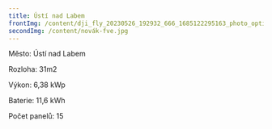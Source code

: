 ```yaml
---
title: Ústí nad Labem
frontImg: /content/dji_fly_20230526_192932_666_1685122295163_photo_optimized.jpg
secondImg: /content/novák-fve.jpg
---
```

Město: Ústí nad Labem

Rozloha:  31m2

Výkon: 6,38 kWp

Baterie: 11,6 kWh

Počet panelů: 15